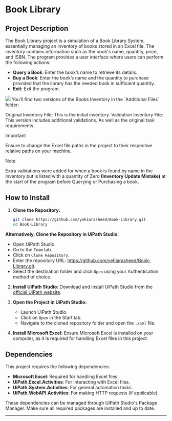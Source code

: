 # Book Library
## Project Description
The Book Library project is a simulation of a Book Library System, essentially managing an inventory of books stored in an Excel file. The inventory contains information such as the book's name, quantity, price, and ISBN. The program provides a user interface where users can perform the following actions:

- **Query a Book**: Enter the book’s name to retrieve its details.
- **Buy a Book**: Enter the book’s name and the quantity to purchase provided that the library has the needed book in sufficient quantity.
- **Exit**: Exit the program.
<img src = "https://github.com/yehiarasheed/Book-Library/assets/157399068/db49424e-e782-4ccc-9704-11960840450d" />
You’ll find two versions of the Books Inventory in the `Additional Files` folder:

Original Inventory File: This is the initial inventory.
Validation Inventory File: This version includes additional validations.
As well as the original task requirements.

> [!IMPORTANT] 
> Ensure to change the Excel file paths in the project to their respective relative paths on your machine.

>[!NOTE]
>Extra validations were added for when a book is found by name in the Inventory but is listed with a quantity of Zero **(Inventory Update Mistake)** at the start of the program before Querying or Purchasing a book.

## How to Install

1. **Clone the Repository:**
   ```bash
   git clone https://github.com/yehiarasheed/Book-Library.git
   cd Book-Library
   ```
**Alternatively, Clone the Repository in UiPath Studio:**
   - Open UiPath Studio.
   - Go to the `Team` tab.
   - Click on `Clone Repository`.
   - Enter the repository URL: https://github.com/yehiarasheed/Book-Library.git.
   - Select the destination folder and click `Open` using your Authentication method of choice.
2. **Install UiPath Studio:**
   Download and install UiPath Studio from the [official UiPath website](https://www.uipath.com).

3. **Open the Project in UiPath Studio:**
   - Launch UiPath Studio.
   - Click on `Open` in the Start tab.
   - Navigate to the cloned repository folder and open the `.xaml` file.
     
4. **Install Microsoft Excel:**
   Ensure Microsoft Excel is installed on your computer, as it is required for handling Excel files in this project.
   
## Dependencies

This project requires the following dependencies:

- **Microsoft Excel**: Required for handling Excel files.
- **UiPath.Excel.Activities**: For interacting with Excel files.
- **UiPath.System.Activities**: For general automation tasks.
- **UiPath.WebAPI.Activities**: For making HTTP requests (if applicable).

These dependencies can be managed through UiPath Studio's Package Manager. Make sure all required packages are installed and up to date.

---


